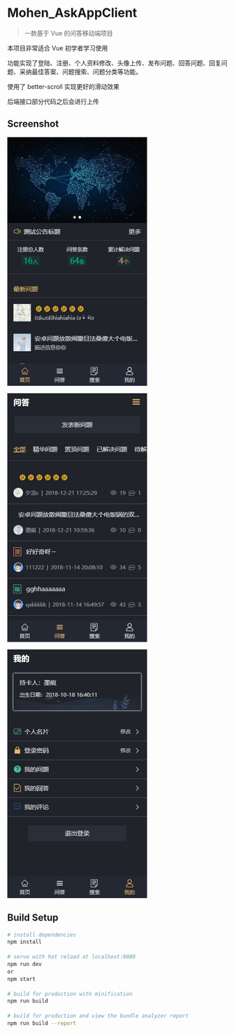 # Mohen_AskAppClient

> 一款基于 Vue 的问答移动端项目

本项目非常适合 Vue 初学者学习使用

功能实现了登陆、注册、个人资料修改、头像上传、发布问题、回答问题、回复问题、采纳最佳答案、问题搜索、问题分类等功能。

使用了 better-scroll 实现更好的滑动效果

后端接口部分代码之后会进行上传

## Screenshot

![](https://raw.githubusercontent.com/yaozhongnan/Mohen_AskAppClient/master/screenshot/home.png)

![](https://raw.githubusercontent.com/yaozhongnan/Mohen_AskAppClient/master/screenshot/ask.png)

![](https://raw.githubusercontent.com/yaozhongnan/Mohen_AskAppClient/master/screenshot/my.png)

## Build Setup

``` bash
# install dependencies
npm install

# serve with hot reload at localhost:8080
npm run dev 
or
npm start

# build for production with minification
npm run build

# build for production and view the bundle analyzer report
npm run build --report
```
